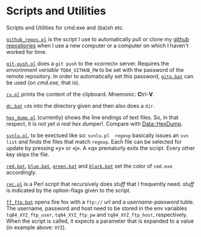 # Scripts and Utilities


Scripts and Utilities for cmd.exe and (ba)sh etc.

[`github_repos.pl`](https://github.com/renenyffenegger/scripts-and-utilities/blob/master/github_repos.pl) is the script
I use to automatically pull or clone my [github repostiories](https://github.com/ReneNyffenegger?tab=repositories) when
I use a new computer or a computer on which I haven't worked for time.

[`git-push.pl`](https://github.com/renenyffenegger/scripts-and-utilities/blob/master/git-push.pl) does a `git push` to the «correct»
server. Requires the *envorinment variable* `TQ84_GITHUB_PW` to be set with the password of the remote repository. In order to
automatically set this password, [`gitp.bat`](https://github.com/renenyffenegger/scripts-and-utilities/blob/master/gitp.bat) can
be used (on *cmd.exe*, that is).

[`cv.pl`](https://github.com/renenyffenegger/scripts-and-utilities/blob/master/cv.pl) prints the content of the clipboard. Mnemonic: <b>C</b>trl-<b>V</b>.

[`dc.bat`](https://github.com/renenyffenegger/scripts-and-utilities/blob/master/dc.bat) `cd`s into the directory given and then also does a `dir`.

[`hex_dump.pl`](https://github.com/renenyffenegger/scripts-and-utilities/blob/master/hex_dump.pl) (currently) shows the line
endings of text files. So, in that respect, it is *not yet a real hex dumper*!. Compare with [Data::HexDump](https://github.com/ReneNyffenegger/PerlModules/tree/master/Data/HexDump).

[`svnlu.pl`](https://github.com/ReneNyffenegger/scripts-and-utilities/blob/master/svnlu.pl), to be exectued like so: `svnlu.pl  regexp`  basically issues an `svn list` and finds the files that match `regexp`.
Each file can be selected for update by pressing «y» or «j». A «q» prematurly exits the script. Every
other key skips the file.

[`red.bat`](https://github.com/ReneNyffenegger/scripts-and-utilities/blob/master/red.bat), [`blue.bat`](https://github.com/ReneNyffenegger/scripts-and-utilities/blob/master/blue.bat),
[`green.bat`](https://github.com/ReneNyffenegger/scripts-and-utilities/blob/master/green.bat) and
[`black.bat`](https://github.com/ReneNyffenegger/scripts-and-utilities/blob/master/black.bat) set the color of `cmd.exe` accordingly.

[`rec.pl`](https://github.com/ReneNyffenegger/scripts-and-utilities/blob/master/rec.pl) is a Perl script that recursively does <i>stuff</i> that I frequently need. <i>stuff</i> is
indicated by the option-flags given to the script.

[`ff_ftp.bat`](https://github.com/ReneNyffenegger/scripts-and-utilities/blob/master/ff_ftp.bat) opens fire fox with a `ftp://` url and a *username-password* tuble.
The username, password and host need to be stored in the env variables `tq84_XYZ_ftp_user`, `tq84_XYZ_ftp_pw` and `tq84_XYZ_ftp_host`, respectively. When the script
is called, it expects a parameter that is expanded to a value (in example above: `XYZ`).
